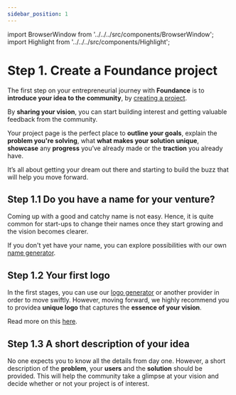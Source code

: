 ```yaml
---
sidebar_position: 1
---
```


import BrowserWindow from '../../../src/components/BrowserWindow';
import Highlight from '../../../src/components/Highlight';

# Step 1. Create a Foundance project

The first step on your entrepreneurial journey with **Foundance** is to **introduce your idea to the community**, by [creating a project](../../tutorial-basics/create-your-project.md). 

By **sharing your vision**, you can start building interest and getting valuable feedback from the community. 

Your project page is the perfect place to **outline your goals**, explain the **problem you're solving**, what **what makes your solution unique**, **showcase** any **progress** you’ve already made or the **traction** you already have. 

It’s all about getting your dream out there and starting to build the buzz that will help you move forward.

## Step 1.1 Do you have a name for your venture?

Coming up with a good and catchy name is not easy. Hence, it is quite common for start-ups to change their names once they start growing and the vision becomes clearer. 

If you don't yet have your name, you can explore possibilities with our own [name generator](https://docs.foundance.org/tutorial-basics/create-your-project#a-name-and-a-logo). 


## Step 1.2 Your first logo

In the first stages, you can use our [logo generator](https://docs.foundance.org/tutorial-basics/create-your-project#a-name-and-a-logo) or another provider in order to move swiftly. However, moving forward, we highly recommend you to providea **unique logo** that captures the **essence of your vision**. 

Read more on this [here](../make-it-happen/idea.md).

## Step 1.3 A short description of your idea

No one expects you to know all the details from day one. However, a short description of the **problem**, your **users** and the **solution** should be provided. This  will help the community take a glimpse at your vision and decide whether or not your project is of interest. 



